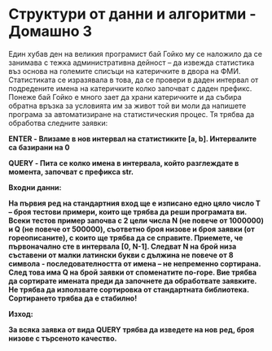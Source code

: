 # Структури от данни и алгоритми - Домашно 3

Един хубав ден на великия програмист бай Гойко му се наложило да се
занимава с тежка административна дейност – да извежда статистика въз основа на
големите списъци на катеричките в двора на ФМИ. Статистиката се изразявала в това,
да се провери в даден интервал от подредените имена на катеричките колко започват с
даден префикс. Понеже бай Гойко е много зает да храни катеричките и да събира
обратна връзка за условията им за живот той ви моли да напишете програма за
автоматизиране на статистическия процес. Тя трябва да обработва следните заявки:

**ENTER <a> <b>** - Влизаме в нов интервал на статистиките [a, b]. Интервалите са базирани на 0

**QUERY <str>** - Пита се колко имена в интервала, който разглеждате в момента, започват с префикса str.

Входни данни:

На първия ред на стандартния вход ще е изписано едно цяло число Т – броя тестови
примери, които ще трябва да реши програмата ви. Всеки тестов пример започва с 2
цели числа N (не повече от 1000000) и Q (не повече от 500000), съответно броя низове и
броя заявки (от гореописаните), с които ще трябва да се справите. Приемете, че
първоначално сте в интервала [0, N-1]. Следват N на брой низа съставени от малки
латински букви с дължина не повече от 8 символа - последователността от имена – не
непременно сортирана. След това има Q на брой заявки от споменатите по-горе. Вие
трябва да сортирате имената преди да започнете да обработвате заявките. Не трябва да
използвате сортировка от стандартната библиотека. Сортирането трябва да е стабилно!

Изход:

За всяка заявка от вида QUERY трябва да изведете на нов ред, броя низове с търсеното качество.
